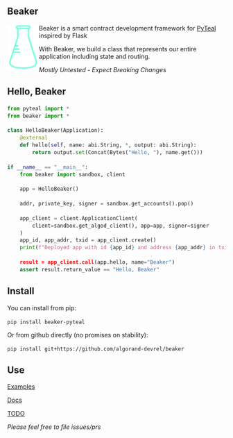 Beaker
------
<img align="left" src="beaker.png" margin="10px" >

Beaker is a smart contract development framework for [PyTeal](https://github.com/algorand/pyteal) inspired by Flask


With Beaker, we build a class that represents our entire application including state and routing.

*Mostly Untested - Expect Breaking Changes* 


## Hello, Beaker


```py
from pyteal import *
from beaker import *

class HelloBeaker(Application):
    @external
    def hello(self, name: abi.String, *, output: abi.String):
        return output.set(Concat(Bytes("Hello, "), name.get()))

if __name__ == "__main__":
    from beaker import sandbox, client

    app = HelloBeaker()

    addr, private_key, signer = sandbox.get_accounts().pop()

    app_client = client.ApplicationClient(
        client=sandbox.get_algod_client(), app=app, signer=signer
    )
    app_id, app_addr, txid = app_client.create()
    print(f"Deployed app with id {app_id} and address {app_addr} in txid {txid})

    result = app_client.call(app.hello, name="Beaker")
    assert result.return_value == "Hello, Beaker"
```

## Install

You can install from pip:

`pip install beaker-pyteal`

Or from github directly (no promises on stability): 

`pip install git+https://github.com/algorand-devrel/beaker`

## Use

[Examples](/examples/)

[Docs](https://beaker.algo.xyz)

[TODO](TODO.md)

*Please feel free to file issues/prs*